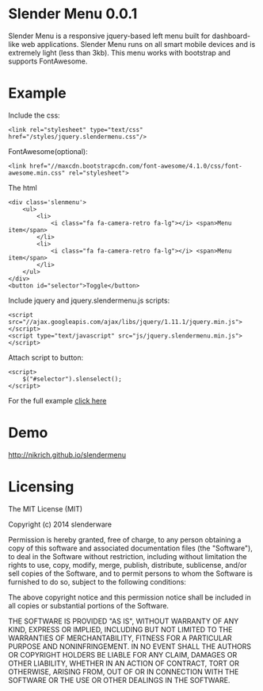 Slender Menu 0.0.1
===========


Slender Menu is a responsive jquery-based left menu built for dashboard-like web applications. Slender Menu runs on all smart mobile devices and is extremely light (less than 3kb). This menu works with bootstrap and supports FontAwesome. 

Example
==========

Include the css:
```
<link rel="stylesheet" type="text/css" href="/styles/jquery.slendermenu.css"/>
```
FontAwesome(optional):
```
<link href="//maxcdn.bootstrapcdn.com/font-awesome/4.1.0/css/font-awesome.min.css" rel="stylesheet">
```
The html
```
<div class='slenmenu'>
	<ul>
		<li>
			<i class="fa fa-camera-retro fa-lg"></i> <span>Menu item</span>
		</li>
		<li>
			<i class="fa fa-camera-retro fa-lg"></i> <span>Menu item</span>
		</li>
	</ul>
</div>
<button id="selector">Toggle</button>
```
Include jquery and jquery.slendermenu.js scripts:
```
<script src="//ajax.googleapis.com/ajax/libs/jquery/1.11.1/jquery.min.js"></script>
<script type="text/javascript" src="js/jquery.slendermenu.min.js"></script>
```
Attach script to button:
```
<script>
	$("#selector").slenselect();
</script>
```

For the full example <a href='https://gist.github.com/nikrich/e299ab3bbdacb28f32d4'>click here</a>

Demo
===========
http://nikrich.github.io/slendermenu

Licensing
===========
The MIT License (MIT)

Copyright (c) 2014 slenderware

Permission is hereby granted, free of charge, to any person obtaining a copy
of this software and associated documentation files (the "Software"), to deal
in the Software without restriction, including without limitation the rights
to use, copy, modify, merge, publish, distribute, sublicense, and/or sell
copies of the Software, and to permit persons to whom the Software is
furnished to do so, subject to the following conditions:

The above copyright notice and this permission notice shall be included in
all copies or substantial portions of the Software.

THE SOFTWARE IS PROVIDED "AS IS", WITHOUT WARRANTY OF ANY KIND, EXPRESS OR
IMPLIED, INCLUDING BUT NOT LIMITED TO THE WARRANTIES OF MERCHANTABILITY,
FITNESS FOR A PARTICULAR PURPOSE AND NONINFRINGEMENT. IN NO EVENT SHALL THE
AUTHORS OR COPYRIGHT HOLDERS BE LIABLE FOR ANY CLAIM, DAMAGES OR OTHER
LIABILITY, WHETHER IN AN ACTION OF CONTRACT, TORT OR OTHERWISE, ARISING FROM,
OUT OF OR IN CONNECTION WITH THE SOFTWARE OR THE USE OR OTHER DEALINGS IN
THE SOFTWARE.


